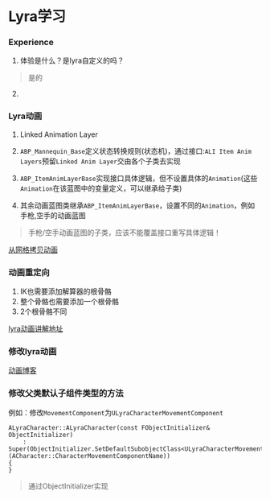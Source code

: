 # Lyra学习

### Experience

1. 体验是什么？是lyra自定义的吗？
> 是的
2. 


### Lyra动画

1. Linked Animation Layer

2. ``ABP_Mannequin_Base``定义状态转换规则(状态机)，通过接口:``ALI Item Anim Layers``预留``Linked Anim Layer``交由各个子类去实现
3. ``ABP_ItemAnimLayerBase``实现接口具体逻辑，但不设置具体的``Animation``(这些``Animation``在该蓝图中的变量定义，可以继承给子类)
4. 其余动画蓝图类继承``ABP_ItemAnimLayerBase``，设置不同的``Animation``，例如手枪,空手的动画蓝图

> 手枪/空手动画蓝图的子类，应该不能覆盖接口重写具体逻辑！

[从网格拷贝动画](https://dev.epicgames.com/documentation/zh-cn/unreal-engine/working-with-modular-characters-in-unreal-engine#%E4%BB%8E%E7%BD%91%E6%A0%BC%E4%BD%93%E5%A4%8D%E5%88%B6%E5%A7%BF%E5%8A%BF)

### 动画重定向

1. IK也需要添加解算器的根骨骼
2. 整个骨骼也需要添加一个根骨骼
3. 2个根骨骼不同

[lyra动画讲解地址](https://www.bilibili.com/video/BV1yG4y187y6/?spm_id_from=333.337.search-card.all.click&vd_source=222dac9e1f77e83867423a3b22e2f313)

### 修改lyra动画

[动画博客](https://www.unrealengine.com/zh-CN/tech-blog/adapting-lyra-animation-to-your-ue5-game)


### 修改父类默认子组件类型的方法

例如：修改``MovementComponent``为``ULyraCharacterMovementComponent``

```
ALyraCharacter::ALyraCharacter(const FObjectInitializer& ObjectInitializer)
	: Super(ObjectInitializer.SetDefaultSubobjectClass<ULyraCharacterMovementComponent>(ACharacter::CharacterMovementComponentName))
{
}
```

> 通过ObjectInitializer实现

